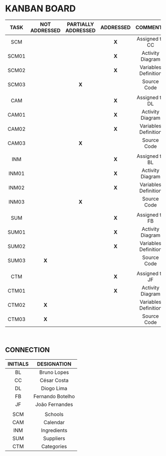 # KANBAN BOARD

|  TASK | NOT ADDRESSED | PARTIALLY ADDRESSED | ADDRESSED |       COMMENTS       |
|:-----:|:-------------:|:-------------------:|:---------:|:--------------------:|
|  SCM  |               |                     |   **X**   |    Assigned to CC    |
| SCM01 |               |                     |   **X**   |   Activity Diagram   |
| SCM02 |               |                     |   **X**   | Variables Definition |
| SCM03 |               |        **X**        |           |      Source Code     |
|       |               |                     |           |                      |
|  CAM  |               |                     |   **X**   |    Assigned to DL    |
| CAM01 |               |                     |   **X**   |   Activity Diagram   |
| CAM02 |               |                     |   **X**   | Variables Definition |
| CAM03 |               |        **X**        |           |      Source Code     |
|       |               |                     |           |                      |
|  INM  |               |                     |   **X**   |    Assigned to BL    |
| INM01 |               |                     |   **X**   |   Activity Diagram   |
| INM02 |               |                     |   **X**   | Variables Definition |
| INM03 |               |        **X**        |           |      Source Code     |
|       |               |                     |           |                      |
|  SUM  |               |                     |   **X**   |    Assigned to FB    |
| SUM01 |               |                     |   **X**   |   Activity Diagram   |
| SUM02 |               |                     |   **X**   | Variables Definition |
| SUM03 |     **X**     |                     |           |      Source Code     |
|       |               |                     |           |                      |
|  CTM  |               |                     |   **X**   |    Assigned to JF    |
| CTM01 |               |                     |   **X**   |   Activity Diagram   |
| CTM02 |     **X**     |                     |           | Variables Definition |
| CTM03 |     **X**     |                     |           |      Source Code     |

</br>

## CONNECTION

| INITIALS |    DESIGNATION   |
|:--------:|:----------------:|
|    BL    |    Bruno Lopes   |
|    CC    |    César Costa   |
|    DL    |    Diogo Lima    |
|    FB    | Fernando Botelho |
|    JF    |  João Fernandes  |
|          |                  |
|    SCM   |   Schools   |
|    CAM   |   Calendar  |
|    INM   | Ingredients |
|    SUM   |  Suppliers  |
|    CTM   |  Categories |
